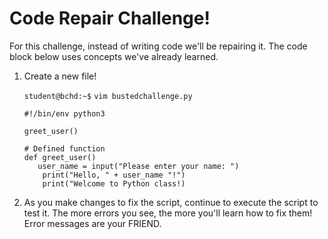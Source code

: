 # Code Repair Challenge!

For this challenge, instead of writing code we'll be repairing it. The code block below uses concepts we've already learned.

1. Create a new file!

    `student@bchd:~$` `vim bustedchallenge.py`
    
    ```
    #!/bin/env python3
    
    greet_user()
    
    # Defined function
    def greet_user()
       user_name = input("Please enter your name: ")
        print("Hello, " + user_name "!")
        print("Welcome to Python class!)
    ```
   
0. As you make changes to fix the script, continue to execute the script to test it. The more errors you see, the more you'll learn how to fix them! Error messages are your FRIEND.

